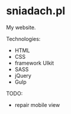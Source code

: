 # sniadach.pl

My website.

Technologies:
- HTML
- CSS
- framework UIkit
- SASS
- jQuery
- Gulp


TODO:
- repair mobile view
